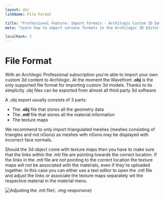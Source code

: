 ```yaml
---
layout: doc
linkName: File Format

title: "Professional Feature: Import formats - Archilogic Custom 3D Data"
meta: "Learn how to import various formats in the Archilogic 3D Editor when you have use Pro features."

localRank: 3
---
```


# File Format

With an Archilogic Professional subscription you're able to import your own custom 3d content to Archilogic.
At the moment the Wavefront **.obj** is the only supported file format for importing custom 3d models.
Thanks to its simplicity .obj files can be exported from almost all third party 3d software.

A .obj export usually consists of 3 parts:

* The **.obj** file that stores all the geometry data
* The **.mtl** file that stores all the material information
* The texture maps

We recommend to only import triangulated meshes (meshes consisting of triangles and not nGons) as meshes with nGons may be displayed with incorrect face normals.

Should the 3d object come with texture maps then you have to make sure that the links within the .mtl file are pointing towards the correct location.
If the links in the .mtl file are not pointing to the correct location the texture maps will not be associated with the materials, even if they're uploaded together.
In this case you can either use a text editor to open the .mtl file and adjust the links or associate the texture maps separately wit the respective material in the material menu.

![Adjusting the .mtl file]({{site.baseurl}}/assets/images/3D-Import-MTL.jpg){: .img-responsive}

